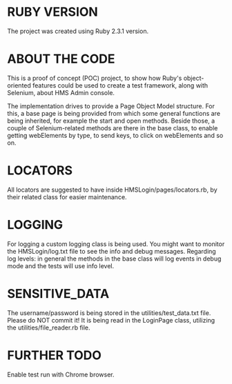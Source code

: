 
RUBY VERSION
============

The project was created using Ruby 2.3.1 version.

ABOUT THE CODE
==============

This is a proof of concept (POC) project, to show how Ruby's object-oriented features could be used
to create a test framework, along with Selenium, about HMS Admin console.

The implementation drives to provide a Page Object Model structure.
For this, a base page is being provided from which some general functions are being inherited,
for example the start and open methods.
Beside those, a couple of Selenium-related methods are there in the base class, to enable getting
webElements by type, to send keys, to click on webElements and so on.

LOCATORS
========

All locators are suggested to have inside HMSLogin/pages/locators.rb, by their related class for easier maintenance.

LOGGING
=======

For logging a custom logging class is being used. You might want to monitor the HMSLogin/log.txt file
to see the info and debug messages.
Regarding log levels: in general the methods in the base class will log events in debug mode
and the tests will use info level.

SENSITIVE_DATA
==============

The username/password is being stored in the utilities/test_data.txt file. Please do NOT commit it!
It is being read in the LoginPage class, utilizing the utilities/file_reader.rb file.

FURTHER TODO
============

Enable test run with Chrome browser.
